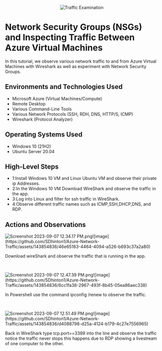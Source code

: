 <p align="center">
<img src="https://i.imgur.com/Ua7udoS.png" alt="Traffic Examination"/>
</p>

<h1>Network Security Groups (NSGs) and Inspecting Traffic Between Azure Virtual Machines</h1>
In this tutorial, we observe various network traffic to and from Azure Virtual Machines with Wireshark as well as experiment with Network Security Groups. <br />




<h2>Environments and Technologies Used</h2>

- Microsoft Azure (Virtual Machines/Compute)
- Remote Desktop
- Various Command-Line Tools
- Various Network Protocols (SSH, RDH, DNS, HTTP/S, ICMP)
- Wireshark (Protocol Analyzer)

<h2>Operating Systems Used </h2>

- Windows 10 (21H2)
- Ubuntu Server 20.04

<h2>High-Level Steps</h2>

- 1:Install Windows 10 VM and Linux Ubuntu VM and observe their private ip Addresses.
- 2:In the Windows 10 VM Download WireShark and observe the traffic in the app.
- 3:Log into Linux and filter for ssh traffic in WireShark.
- 4:Observe different traffic names such as ICMP,SSH,DHCP,DNS, and RDP.

<h2>Actions and Observations</h2>

<p>
<img src="blob:chrome-untrusted://media-app/60b0281e-3d73-46f0-9ccd-23ff06875362" alt="Screenshot 2023-09-07 12.34.17 PM.png"/>![image](https://github.com/SDhinton1/Azure-Network-Traffic/assets/143854836/46e65163-4464-4094-a526-b693c37a2a80)
</p>
<p>
Download wireShark and observe the traffic that is running in the app.
</p>
<br />

<p>
<img src="blob:chrome-untrusted://media-app/68f524bc-b298-4e09-80d8-9c555c048d83" alt="Screenshot 2023-09-07 12.47.39 PM.png"/>![image](https://github.com/SDhinton1/Azure-Network-Traffic/assets/143854836/6cc1fa38-2967-493f-8b45-05ea86aec338)
</p>
<p>
In Powershell use the command ipconfig /renew to observe the traffic.
</p>
<br />

<p>
<img src="blob:chrome-untrusted://media-app/91160f8a-8391-4759-8f7c-99534763ff8f" alt="Screenshot 2023-09-07 12.51.49 PM.png"/>![image](https://github.com/SDhinton1/Azure-Network-Traffic/assets/143854836/d4088798-d25a-4124-b179-4c27e7556965)
</p>
<p>
Back in WireShark type tcp.port==3389 into the line and observe the traffic notice the traffic never stops this happens due to RDP showing a livestream of one computer to the other.
</p>
<br />

